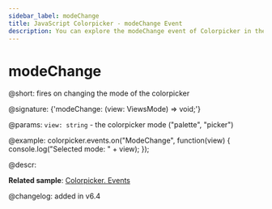 ```yaml
---
sidebar_label: modeChange
title: JavaScript Colorpicker - modeChange Event 
description: You can explore the modeChange event of Colorpicker in the documentation of the DHTMLX JavaScript UI library. Browse developer guides and API reference, try out code examples and live demos, and download a free 30-day evaluation version of DHTMLX Suite 7.
---
```


# modeChange

@short: fires on changing the mode of the colorpicker

@signature: {'modeChange: (view: ViewsMode) => void;'}

@params:
`view: string` - the colorpicker mode ("palette", "picker")

@example:
colorpicker.events.on("ModeChange", function(view) {
   console.log("Selected mode: " + view); 
});
 
@descr:

**Related sample**: [Colorpicker. Events](https://snippet.dhtmlx.com/fllgaabo)

@changelog: added in v6.4
